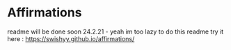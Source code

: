 # Affirmations
readme will be done soon
24.2.21 - yeah im too lazy to do this readme try it here :
https://swishyy.github.io/affirmations/
